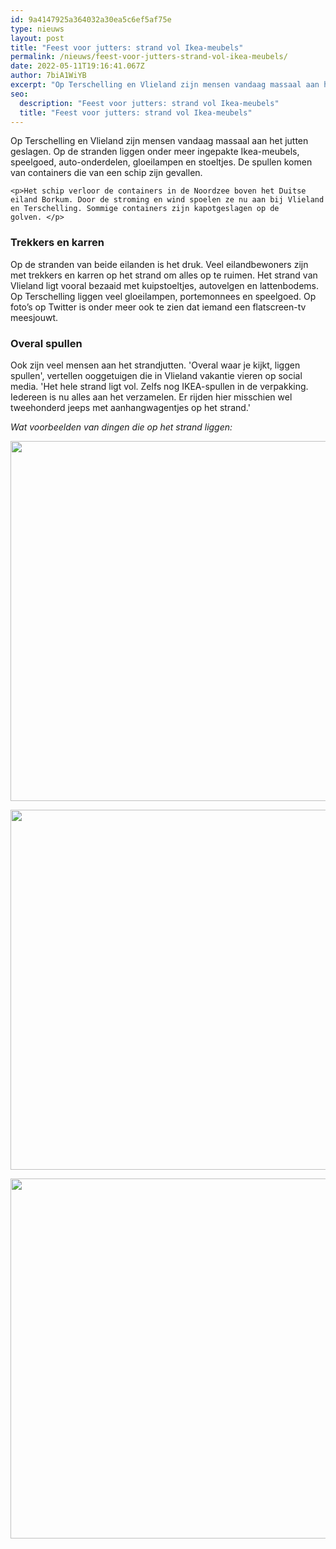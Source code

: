 ```yaml
---
id: 9a4147925a364032a30ea5c6ef5af75e
type: nieuws
layout: post
title: "Feest voor jutters: strand vol Ikea-meubels"
permalink: /nieuws/feest-voor-jutters-strand-vol-ikea-meubels/
date: 2022-05-11T19:16:41.067Z
author: 7biA1WiYB
excerpt: "Op Terschelling en Vlieland zijn mensen vandaag massaal aan het jutten geslagen. Op de stranden liggen onder meer ingepakte Ikea-meubels, speelgoed, auto-onderdelen, gloeilampen en stoeltjes. De spullen komen van containers die van een schip zijn gevallen.  "
seo:
  description: "Feest voor jutters: strand vol Ikea-meubels"
  title: "Feest voor jutters: strand vol Ikea-meubels"
---
```

Op Terschelling en Vlieland zijn mensen vandaag massaal aan het jutten geslagen. Op de stranden liggen onder meer ingepakte Ikea-meubels, speelgoed, auto-onderdelen, gloeilampen en stoeltjes. De spullen komen van containers die van een schip zijn gevallen.  

    <p>Het schip verloor de containers in de Noordzee boven het Duitse eiland Borkum. Door de stroming en wind spoelen ze nu aan bij Vlieland en Terschelling. Sommige containers zijn kapotgeslagen op de golven. </p>
<h3>Trekkers en karren</h3>
<p>Op de stranden van beide eilanden is het druk. Veel eilandbewoners zijn met trekkers en karren op het strand om alles op te ruimen. Het strand van Vlieland ligt vooral bezaaid met kuipstoeltjes, autovelgen en lattenbodems. Op Terschelling liggen veel gloeilampen, portemonnees en speelgoed. Op foto’s op Twitter is onder meer ook te zien dat iemand een flatscreen-tv meesjouwt.</p>
<h3>Overal spullen</h3>
<p>Ook zijn veel mensen aan het strandjutten. 'Overal waar je kijkt, liggen spullen', vertellen ooggetuigen die in Vlieland vakantie vieren op social media. 'Het hele strand ligt vol. Zelfs nog IKEA-spullen in de verpakking. Iedereen is nu alles aan het verzamelen. Er rijden hier misschien wel tweehonderd jeeps met aanhangwagentjes op het strand.'</p>
<p><em>Wat voorbeelden van dingen die op het strand liggen:</em></p>
<p><div class="media media-element-container media-default"><div id="file-535785" class="file file-image file-image-jpeg">

        
  
  <div class="content">
    <img height="576" width="1024" class="media-element file-default" data-delta="1" src="https://7dagen.netlify.app/sites/default/files/WhatsApp%20Image%202019-01-02%20at%2010.36.35.jpeg" alt="">  </div>

  
</div>
</div>
<p><div class="media media-element-container media-default"><div id="file-535786" class="file file-image file-image-jpeg">

        
  
  <div class="content">
    <img height="576" width="1024" class="media-element file-default" data-delta="2" src="https://7dagen.netlify.app/sites/default/files/IMG_8823.jpg" alt="">  </div>

  
</div>
</div>
<p><div class="media media-element-container media-default"><div id="file-535787" class="file file-image file-image-jpeg">

        
  
  <div class="content">
    <img height="576" width="1013" class="media-element file-default" data-delta="3" src="https://7dagen.netlify.app/sites/default/files/flatscreen.jpg" alt="">  </div>

  
</div>
</div>
<p> </p>  
